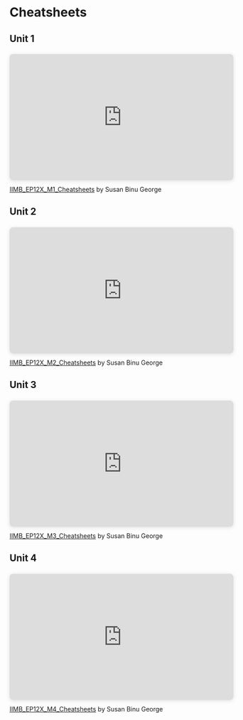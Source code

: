 # Cheatsheets 

## Unit 1
<div style="position: relative; width: 100%; height: 0; padding-top: 56.2500%;
 padding-bottom: 0; box-shadow: 0 2px 8px 0 rgba(63,69,81,0.16); margin-top: 1.6em; margin-bottom: 0.9em; overflow: hidden;
 border-radius: 8px; will-change: transform;">
  <iframe loading="lazy" style="position: absolute; width: 100%; height: 100%; top: 0; left: 0; border: none; padding: 0;margin: 0;"
    src="https://www.canva.com/design/DAGZ5_WLJ_I/Z-hiLZy7is8zTp1FVNqQ6w/view?embed" allowfullscreen="allowfullscreen" allow="fullscreen">
  </iframe>
</div>
<a href="https:&#x2F;&#x2F;www.canva.com&#x2F;design&#x2F;DAGZ5_WLJ_I&#x2F;Z-hiLZy7is8zTp1FVNqQ6w&#x2F;view?utm_content=DAGZ5_WLJ_I&amp;utm_campaign=designshare&amp;utm_medium=embeds&amp;utm_source=link" target="_blank" rel="noopener">IIMB_EP12X_M1_Cheatsheets</a> by Susan Binu George

## Unit 2
<div style="position: relative; width: 100%; height: 0; padding-top: 56.2500%;
 padding-bottom: 0; box-shadow: 0 2px 8px 0 rgba(63,69,81,0.16); margin-top: 1.6em; margin-bottom: 0.9em; overflow: hidden;
 border-radius: 8px; will-change: transform;">
  <iframe loading="lazy" style="position: absolute; width: 100%; height: 100%; top: 0; left: 0; border: none; padding: 0;margin: 0;"
    src="https://www.canva.com/design/DAGZ4yI6CH8/x8aiMqNDtSeFnY0mqrnlTw/view?embed" allowfullscreen="allowfullscreen" allow="fullscreen">
  </iframe>
</div>
<a href="https:&#x2F;&#x2F;www.canva.com&#x2F;design&#x2F;DAGZ4yI6CH8&#x2F;x8aiMqNDtSeFnY0mqrnlTw&#x2F;view?utm_content=DAGZ4yI6CH8&amp;utm_campaign=designshare&amp;utm_medium=embeds&amp;utm_source=link" target="_blank" rel="noopener">IIMB_EP12X_M2_Cheatsheets</a> by Susan Binu George

## Unit 3
<div style="position: relative; width: 100%; height: 0; padding-top: 56.2500%;
 padding-bottom: 0; box-shadow: 0 2px 8px 0 rgba(63,69,81,0.16); margin-top: 1.6em; margin-bottom: 0.9em; overflow: hidden;
 border-radius: 8px; will-change: transform;">
  <iframe loading="lazy" style="position: absolute; width: 100%; height: 100%; top: 0; left: 0; border: none; padding: 0;margin: 0;"
    src="https://www.canva.com/design/DAGYyhcY3BQ/6RkpOUP8eHesWcQE9XmTyA/view?embed" allowfullscreen="allowfullscreen" allow="fullscreen">
  </iframe>
</div>
<a href="https:&#x2F;&#x2F;www.canva.com&#x2F;design&#x2F;DAGYyhcY3BQ&#x2F;6RkpOUP8eHesWcQE9XmTyA&#x2F;view?utm_content=DAGYyhcY3BQ&amp;utm_campaign=designshare&amp;utm_medium=embeds&amp;utm_source=link" target="_blank" rel="noopener">IIMB_EP12X_M3_Cheatsheets</a> by Susan Binu George

## Unit 4
<div style="position: relative; width: 100%; height: 0; padding-top: 56.2500%;
 padding-bottom: 0; box-shadow: 0 2px 8px 0 rgba(63,69,81,0.16); margin-top: 1.6em; margin-bottom: 0.9em; overflow: hidden;
 border-radius: 8px; will-change: transform;">
  <iframe loading="lazy" style="position: absolute; width: 100%; height: 100%; top: 0; left: 0; border: none; padding: 0;margin: 0;"
    src="https://www.canva.com/design/DAGZ2z25VsE/TTMEQhMrTsKspaS3ywT9_Q/view?embed" allowfullscreen="allowfullscreen" allow="fullscreen">
  </iframe>
</div>
<a href="https:&#x2F;&#x2F;www.canva.com&#x2F;design&#x2F;DAGZ2z25VsE&#x2F;TTMEQhMrTsKspaS3ywT9_Q&#x2F;view?utm_content=DAGZ2z25VsE&amp;utm_campaign=designshare&amp;utm_medium=embeds&amp;utm_source=link" target="_blank" rel="noopener">IIMB_EP12X_M4_Cheatsheets</a> by Susan Binu George
